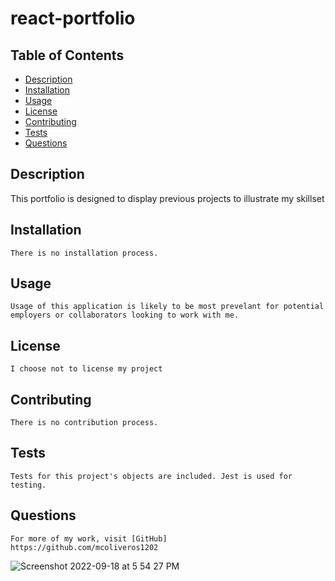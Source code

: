 # react-portfolio

## Table of Contents
  - [Description](#description)
  - [Installation](#installation)
  - [Usage](#usage)
  - [License](#license)
  - [Contributing](#how-to-contribute)
  - [Tests](#testing)
  - [Questions](#questions)

  ## Description
   This portfolio is designed to display previous projects to illustrate my skillset

  ## Installation
    There is no installation process.

  ## Usage
    Usage of this application is likely to be most prevelant for potential employers or collaborators looking to work with me.

  ## License
    I choose not to license my project 
    
    
  ## Contributing
    There is no contribution process.

  ## Tests
    Tests for this project's objects are included. Jest is used for testing.

  ## Questions

    For more of my work, visit [GitHub] 
    https://github.com/mcoliveros1202


![Screenshot 2022-09-18 at 5 54 27 PM](https://user-images.githubusercontent.com/104112466/190931955-ca9cc07b-5e32-4c99-8125-d908f46f5a55.png)
